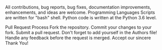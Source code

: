 All contributions, bug reports, bug fixes, documentation improvements, enhancements, and ideas are welcome.
Programming Languages
Scripts are written for "bash" shell. Python code is written at the Python 3.6 level.

Pull Request Process
Fork the repository.
Commit your changes to your fork.
Submit a pull request. Don't forget to add yourself in the Authors file!
Handle any feedback before the request is merged.
Accept our sincere Thank You!

